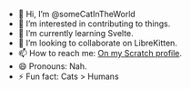 - 👋 Hi, I’m @someCatInTheWorld
- 👀 I’m interested in contributing to things.
- 🌱 I’m currently learning Svelte.
- 💞️ I’m looking to collaborate on LibreKitten.
- 📫 How to reach me: [On my Scratch profile](https://scratch.mit.edu/users/o97doge/#comments).
- 😄 Pronouns: Nah.
- ⚡ Fun fact: Cats > Humans

<!---
someCatInTheWorld/someCatInTheWorld is a ✨ special ✨ repository because its `README.md` (this file) appears on your GitHub profile.
You can click the Preview link to take a look at your changes.
--->
